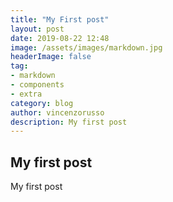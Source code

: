 ```yaml
---
title: "My First post"
layout: post
date: 2019-08-22 12:48
image: /assets/images/markdown.jpg
headerImage: false
tag:
- markdown
- components
- extra
category: blog
author: vincenzorusso
description: My first post
---
```


## My first post

My first post
